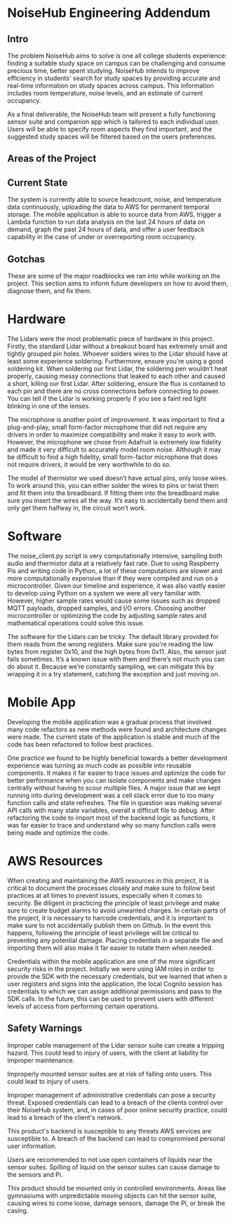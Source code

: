 # NoiseHub Engineering Addendum
## Intro
The problem NoiseHub aims to solve is one all college students experience: finding a suitable study space on campus can be challenging and consume precious time, better spent studying. NoiseHub intends to improve efficiency in students' search for study spaces by providing accurate and real-time information on study spaces across campus. This information includes room temperature, noise levels, and an estimate of current occupancy.

As a final deliverable, the NoiseHub team will present a fully functioning sensor suite and companion app which is tailored to each individual user. Users will be able to specify room aspects they find important, and the suggested study spaces will be filtered based on the users preferences.

<!-- NEW SECTION -->
## Areas of the Project

<!-- NEW SECTION -->
## Current State
The system is currently able to source headcount, noise, and temperature data continuously, uploading the data to AWS for permanent temporal storage. The mobile application is able to source data from AWS, trigger a Lambda function to run data analysis on the last 24 hours of data on demand, graph the past 24 hours of data, and offer a user feedback capability in the case of under or overreporting room occupancy. 

<!-- NEW SECTION -->
## Gotchas
These are some of the major roadblocks we ran into while working on the project. This section aims to inform future developers on how to avoid them, diagnose them, and fix them.

# Hardware
The Lidars were the most problematic piece of hardware in this project. Firstly, the standard Lidar without a breakout board has extremely small and tightly grouped pin holes. Whoever solders wires to the Lidar should have at least some experience soldering. Furthermore, ensure you’re using a good soldering kit. When soldering our first Lidar, the soldering pen wouldn’t heat properly, causing messy connections that leaked to each other and caused a short, killing our first Lidar. After soldering, ensure the flux is contained to each pin and there are no cross connections before connecting to power. You can tell if the Lidar is working properly if you see a faint red light blinking in one of the lenses. 

The microphone is another point of improvement. It was important to find a plug-and-play, small form-factor microphone that did not require any drivers in order to maximize compatibility and make it easy to work with. However, the microphone we chose from Adafruit is extremely low fidelity and made it very difficult to accurately model room noise. Although it may be difficult to find a high fidelity, small form-factor microphone that does not require drivers, it would be very worthwhile to do so. 

The model of thermistor we used doesn’t have actual pins, only loose wires. To work around this, you can either solder the wires to pins or twist them and fit them into the breadboard. If fitting them into the breadboard make sure you insert the wires all the way. It’s easy to accidentally bend them and only get them halfway in, the circuit won’t work. 

# Software
The noise_client.py script is very computationally intensive, sampling both audio and thermistor data at a relatively fast rate. Due to using Raspberry Pis and writing code in Python, a lot of these computations are slower and more computationally expensive than if they were compiled and run on a microcontroller. Given our timeline and experience, it was also vastly easier to develop using Python on a system we were all very familiar with. However, higher sample rates would cause some issues such as dropped MQTT payloads, dropped samples, and I/O errors. Choosing another microcontroller or optimizing the code by adjusting sample rates and mathematical operations could solve this issue. 

The software for the Lidars can be tricky. The default library provided for them reads from the wrong registers. Make sure you’re reading the low bytes from register 0x10, and the high bytes from 0x11. Also, the sensor just fails sometimes. It’s a known issue with them and there’s not much you can do about it. Because we’re constantly sampling, we can mitigate this by wrapping it in a try statement, catching the exception and just moving on. 

# Mobile App
Developing the mobile application was a gradual process that involved many code refactors as new methods were found and architecture changes were made. The current state of the application is stable and much of the code has been refactored to follow best practices. 

One practice we found to be highly beneficial towards a better development experience was turning as much code as possible into reusable components. It makes it far easier to trace issues and optimize the code for better performance when you can isolate components and make changes centrally without having to scour multiple files. A major issue that we kept running into during development was a cell stack error due to too many function calls and state refreshes. The file in question was making several API calls with many state variables, overall a difficult file to debug. After refactoring the code to import most of the backend logic as functions, it was far easier to trace and understand why so many function calls were being made and optimize the code.

# AWS Resources
When creating and maintaining the AWS resources in this project, it is critical to document the processes closely and make sure to follow best practices at all times to prevent issues, especially when it comes to security. Be diligent in practicing the principle of least privilege and make sure to create budget alarms to avoid unwanted charges.
In certain parts of the project, it is necessary to harcode credentials, and it is important to make sure to not accidentally publish them on Github. In the event this happens, following the principle of least privilege will be critical to preventing any potential damage. Placing credentials in a separate file and importing them will also make it far easier to rotate them when needed. 

Credentials within the mobile application are one of the more significant security risks in the project. Initially we were using IAM roles in order to provide the SDK with the necessary credentials, but we learned that when a user registers and signs into the application, the local Cognito session has credentials to which we can assign additional permissions and pass to the SDK calls. In the future, this can be used to prevent users with different levels of access from performing certain operations. 


<!-- NEW SECTION -->
## Safety Warnings

Improper cable management of the Lidar sensor suite can create a tripping hazard. This could lead to injury of users, with the client at liability for improper maintenance. 

Improperly mounted sensor suites are at risk of falling onto users. This could lead to injury of users. 

Improper management of administrative credentials can pose a security threat. Exposed credentials can lead to a breach of the clients control over their NoiseHub system, and, in cases of poor online security practice, could lead to a breach of the client's network.

This product's backend is susceptible to any threats AWS services are susceptible to. A breach of the backend can lead to compromised personal user information.

Users are recommended to not use open containers of liquids near the sensor suites. Spilling of liquid on the sensor suites can cause damage to the sensors and Pi.

This product should be mounted only in controlled environments. Areas like gymnasiums with unpredictable moving objects can hit the sensor suite, causing wires to come loose, damage sensors, damage the Pi, or break the casing.


